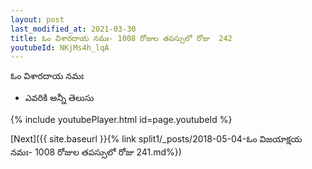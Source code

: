 ```yaml
---
layout: post
last_modified_at: 2021-03-30
title: ఓం విశారదాయ నమః- 1008 రోజుల తపస్సులో రోజు  242
youtubeId: NKjMs4h_lqA
---
```

 
 
 ఓం విశారదాయ నమః  
 
 -  ఎవరికి అన్నీ తెలుసు 
 
  
 
  
 
 
 
 
 
 


{% include youtubePlayer.html id=page.youtubeId %}
 
[Next]({{ site.baseurl }}{% link  split1/_posts/2018-05-04-ఓం విజయాక్షయ నమః- 1008 రోజుల తపస్సులో రోజు  241.md%})
 
